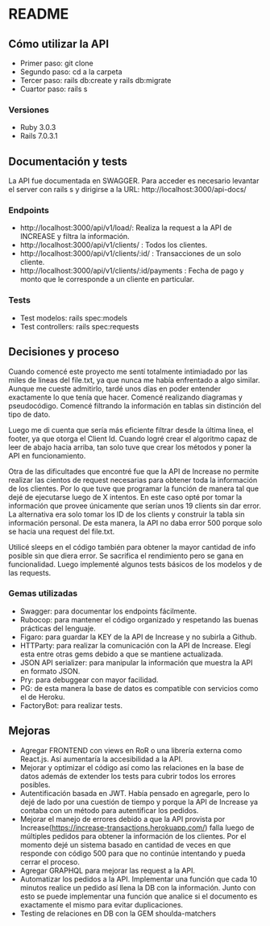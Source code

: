 # README

## Cómo utilizar la API

- Primer paso: git clone
- Segundo paso: cd a la carpeta
- Tercer paso: rails db:create y rails db:migrate
- Cuartor paso: rails s

### Versiones

- Ruby 3.0.3
- Rails 7.0.3.1

## Documentación y tests

La API fue documentada en SWAGGER. Para acceder es necesario levantar el server con rails s y dirigirse a la URL: http://localhost:3000/api-docs/

### Endpoints

- http://localhost:3000/api/v1/load/: Realiza la request a la API de INCREASE y filtra la información.
- http://localhost:3000/api/v1/clients/ : Todos los clientes.
- http://localhost:3000/api/v1/clients/:id/ : Transacciones de un solo cliente.
- http://localhost:3000/api/v1/clients/:id/payments : Fecha de pago y monto que le corresponde a un cliente en particular.

### Tests

- Test modelos: rails spec:models
- Test controllers: rails spec:requests

## Decisiones y proceso

Cuando comencé este proyecto me sentí totalmente intimiadado por las miles de lineas del file.txt, ya que nunca me había enfrentado a algo similar. Aunque me cueste admitirlo, tardé unos días en poder entender exactamente lo que tenía que hacer. Comencé realizando diagramas y pseudocódigo. Comencé filtrando la información en tablas sin distinción del tipo de dato.

Luego me di cuenta que sería más eficiente filtrar desde la última línea, el footer, ya que otorga el Client Id. Cuando logré crear el algoritmo capaz de leer de abajo hacia arriba, tan solo tuve que crear los métodos y poner la API en funcionamiento.

Otra de las dificultades que encontré fue que la API de Increase no permite realizar las cientos de request necesarias para obtener toda la información de los clientes. Por lo que tuve que programar la función de manera tal que dejé de ejecutarse luego de X intentos. En este caso opté por tomar la información que provee únicamente que serían unos 19 clients sin dar error. La alternativa era solo tomar los ID de los clients y construir la tabla sin información personal. De esta manera, la API no daba error 500 porque solo se hacia una request del file.txt.

Utilicé sleeps en el código también para obtener la mayor cantidad de info posible sin que diera error. Se sacrifica el rendimiento pero se gana en funcionalidad. Luego implementé algunos tests básicos de los modelos y de las requests.

### Gemas utilizadas

- Swagger: para documentar los endpoints fácilmente.
- Rubocop: para mantener el código organizado y respetando las buenas prácticas del lenguaje.
- Figaro: para guardar la KEY de la API de Increase y no subirla a Github.
- HTTParty: para realizar la comunicación con la API de Increase. Elegí esta entre otras gems debido a que se mantiene actualizada.
- JSON API serializer: para manipular la información que muestra la API en formato JSON.
- Pry: para debuggear con mayor facilidad.
- PG: de esta manera la base de datos es compatible con servicios como el de Heroku.
- FactoryBot: para realizar tests.

## Mejoras

- Agregar FRONTEND con views en RoR o una librería externa como React.js. Así aumentaría la accesibilidad a la API.
- Mejorar y optimizar el código así como las relaciones en la base de datos además de extender los tests para cubrir todos los errores posibles.
- Autentificación basada en JWT. Había pensado en agregarle, pero lo dejé de lado por una cuestión de tiempo y porque la API de Increase ya contaba con un método para autentificar los pedidos.
- Mejorar el manejo de errores debido a que la API provista por Increase(https://increase-transactions.herokuapp.com/) falla luego de múltiples pedidos para obtener la información de los clientes. Por el momento dejé un sistema basado en cantidad de veces en que responde con código 500 para que no continúe intentando y pueda cerrar el proceso.
- Agregar GRAPHQL para mejorar las request a la API.
- Automatizar los pedidos a la API. Implementar una función que cada 10 minutos realice un pedido así llena la DB con la información. Junto con esto se puede implementar una función que analice si el documento es exactamente el mismo para evitar duplicaciones.
- Testing de relaciones en DB con la GEM shoulda-matchers
